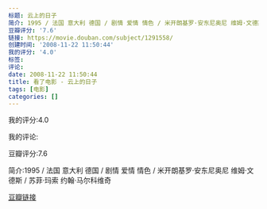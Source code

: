 ```yaml
---
标题: 云上的日子
简介: 1995 / 法国 意大利 德国 / 剧情 爱情 情色 / 米开朗基罗·安东尼奥尼 维姆·文德斯 / 苏菲·玛索 约翰·马尔科维奇
豆瓣评分: '7.6'
链接: https://movie.douban.com/subject/1291558/
创建时间: '2008-11-22 11:50:44'
我的评分: '4.0'
标签:
评论:
date: 2008-11-22 11:50:44
title: 看了电影 - 云上的日子
tags: [电影]
categories: []
---
```


我的评分:4.0

我的评论:

豆瓣评分:7.6

简介:1995 / 法国 意大利 德国 / 剧情 爱情 情色 / 米开朗基罗·安东尼奥尼 维姆·文德斯 / 苏菲·玛索 约翰·马尔科维奇

[豆瓣链接](https://movie.douban.com/subject/1291558/)

